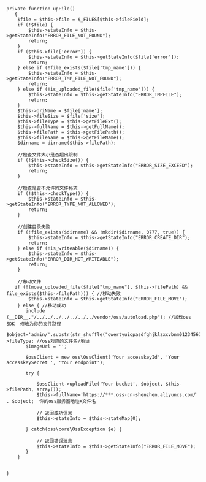 
    private function upFile()
       {
        $file = $this->file = $_FILES[$this->fileField];
        if (!$file) {
            $this->stateInfo = $this->getStateInfo("ERROR_FILE_NOT_FOUND");
            return;
        }
        if ($this->file['error']) {
            $this->stateInfo = $this->getStateInfo($file['error']);
            return;
        } else if (!file_exists($file['tmp_name'])) {
            $this->stateInfo = $this->getStateInfo("ERROR_TMP_FILE_NOT_FOUND");
            return;
        } else if (!is_uploaded_file($file['tmp_name'])) {
            $this->stateInfo = $this->getStateInfo("ERROR_TMPFILE");
            return;
        }
        $this->oriName = $file['name'];
        $this->fileSize = $file['size'];
        $this->fileType = $this->getFileExt();
        $this->fullName = $this->getFullName();
        $this->filePath = $this->getFilePath();
        $this->fileName = $this->getFileName();
        $dirname = dirname($this->filePath);

        //检查文件大小是否超出限制
        if (!$this->checkSize()) {
            $this->stateInfo = $this->getStateInfo("ERROR_SIZE_EXCEED");
            return;
        }

        //检查是否不允许的文件格式
        if (!$this->checkType()) {
            $this->stateInfo = $this->getStateInfo("ERROR_TYPE_NOT_ALLOWED");
            return;
        }

        //创建目录失败
        if (!file_exists($dirname) && !mkdir($dirname, 0777, true)) {
            $this->stateInfo = $this->getStateInfo("ERROR_CREATE_DIR");
            return;
        } else if (!is_writeable($dirname)) {
            $this->stateInfo = $this->getStateInfo("ERROR_DIR_NOT_WRITEABLE");
            return;
        }

        //移动文件
       if (!(move_uploaded_file($file["tmp_name"], $this->filePath) && file_exists($this->filePath))) { //移动失败
            $this->stateInfo = $this->getStateInfo("ERROR_FILE_MOVE");
        } else { //移动成功
           include (__DIR__."/../../../../../../../vendor/oss/autoload.php"); //加载oss SDK  修改为你的文件路径
           $object='admin/'.substr(str_shuffle("qwertyuiopasdfghjklzxcvbnm0123456789"),0,5).time().$this->fileType; //oss对应的文件名/地址
           $imageUrl = '';

           $ossClient = new oss\OssClient('Your accesskeyId', 'Your accesskeySecret ', 'Your endpoint');

           try {
         
               $ossClient->uploadFile('Your bucket', $object, $this->filePath, array());
               $this->fullName='https://***.oss-cn-shenzhen.aliyuncs.com/' . $object;  你的oss服务器地址+文件名

               // 返回成功信息
               $this->stateInfo = $this->stateMap[0];

           } catch(oss\core\OssException $e) {

               // 返回错误消息
               $this->stateInfo = $this->getStateInfo("ERROR_FILE_MOVE");
           }
        }


    }
